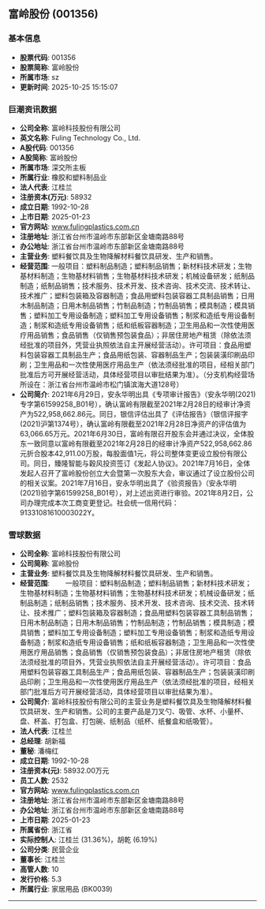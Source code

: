 ## 富岭股份 (001356)

### 基本信息

- **股票代码**: 001356
- **股票简称**: 富岭股份
- **所属市场**: sz
- **更新时间**: 2025-10-25 15:15:07

### 巨潮资讯数据

- **公司全称**: 富岭科技股份有限公司
- **英文名称**: Fuling Technology Co., Ltd.
- **A股代码**: 001356
- **A股简称**: 富岭股份
- **所属市场**: 深交所主板
- **所属行业**: 橡胶和塑料制品业
- **法人代表**: 江桂兰
- **注册资本(万元)**: 58932
- **成立日期**: 1992-10-28
- **上市日期**: 2025-01-23
- **官方网站**: www.fulingplastics.com.cn
- **注册地址**: 浙江省台州市温岭市东部新区金塘南路88号
- **办公地址**: 浙江省台州市温岭市东部新区金塘南路88号
- **主营业务**: 塑料餐饮具及生物降解材料餐饮具研发、生产和销售。
- **经营范围**: 一般项目：塑料制品制造；塑料制品销售；新材料技术研发；生物基材料制造；生物基材料销售；生物基材料技术研发；机械设备研发；纸制品制造；纸制品销售；技术服务、技术开发、技术咨询、技术交流、技术转让、技术推广；塑料包装箱及容器制造；食品用塑料包装容器工具制品销售；日用木制品制造；日用木制品销售；竹制品制造；竹制品销售；模具制造；模具销售；塑料加工专用设备制造；塑料加工专用设备销售；制浆和造纸专用设备制造；制浆和造纸专用设备销售；纸和纸板容器制造；卫生用品和一次性使用医疗用品销售；食品销售（仅销售预包装食品）；非居住房地产租赁（除依法须经批准的项目外，凭营业执照依法自主开展经营活动）。许可项目：食品用塑料包装容器工具制品生产；食品用纸包装、容器制品生产；包装装潢印刷品印刷；卫生用品和一次性使用医疗用品生产（依法须经批准的项目，经相关部门批准后方可开展经营活动，具体经营项目以审批结果为准）。（分支机构经营场所设在：浙江省台州市温岭市松门镇滨海大道128号）
- **公司简介**: 2021年6月29日，安永华明出具《专项审计报告》（安永华明(2021)专字第61599258_B01号），确认富岭有限截至2021年2月28日的经审计净资产为522,958,662.86元。同日，银信评估出具了《评估报告》（银信评报字(2021)沪第1374号），确认富岭有限截至2021年2月28日净资产的评估值为63,066.65万元。2021年6月30日，富岭有限召开股东会并通过决议，全体股东一致同意以富岭有限截至2021年2月28日的经审计净资产522,958,662.86元折合股本42,911.00万股，每股面值1元，将公司整体变更设立股份有限公司。同日，臻隆智能与穀风投资签订《发起人协议》。2021年7月16日，全体发起人召开了富岭股份创立大会暨第一次股东大会，审议通过了设立股份公司的相关议案。2021年7月16日，安永华明出具了《验资报告》（安永华明(2021)验字第61599258_B01号），对上述出资进行审验。2021年8月2日，公司办理完成本次工商变更登记。社会统一信用代码：91331081610003022Y。

### 雪球数据

- **公司全称**: 富岭科技股份有限公司
- **公司简称**: 富岭股份
- **主营业务**: 塑料餐饮具及生物降解材料餐饮具研发、生产和销售。
- **经营范围**: 　　一般项目：塑料制品制造；塑料制品销售；新材料技术研发；生物基材料制造；生物基材料销售；生物基材料技术研发；机械设备研发；纸制品制造；纸制品销售；技术服务、技术开发、技术咨询、技术交流、技术转让、技术推广；塑料包装箱及容器制造；食品用塑料包装容器工具制品销售；日用木制品制造；日用木制品销售；竹制品制造；竹制品销售；模具制造；模具销售；塑料加工专用设备制造；塑料加工专用设备销售；制浆和造纸专用设备制造；制浆和造纸专用设备销售；纸和纸板容器制造；卫生用品和一次性使用医疗用品销售；食品销售（仅销售预包装食品）；非居住房地产租赁（除依法须经批准的项目外，凭营业执照依法自主开展经营活动）。许可项目：食品用塑料包装容器工具制品生产；食品用纸包装、容器制品生产；包装装潢印刷品印刷；卫生用品和一次性使用医疗用品生产（依法须经批准的项目，经相关部门批准后方可开展经营活动，具体经营项目以审批结果为准）。
- **公司简介**: 富岭科技股份有限公司的主营业务是塑料餐饮具及生物降解材料餐饮具研发、生产和销售。公司的主要产品是刀叉勺、吸管、水杯、小量杯、盘、杯盖、打包盒、打包碗、纸制品（纸杯、纸餐盒和纸吸管）。
- **法人代表**: 江桂兰
- **总经理**: 胡新福
- **董秘**: 潘梅红
- **成立日期**: 1992-10-28
- **注册资本(元)**: 58932.00万元
- **员工人数**: 2532
- **官方网站**: www.fulingplastics.com.cn
- **注册地址**: 浙江省台州市温岭市东部新区金塘南路88号
- **办公地址**: 浙江省台州市温岭市东部新区金塘南路88号
- **上市日期**: 2025-01-23
- **所属省份**: 浙江省
- **实际控制人**: 江桂兰 (31.36%)，胡乾 (6.19%)
- **公司分类**: 民营企业
- **董事长**: 江桂兰
- **高管人数**: 10
- **发行价格**: 5.3
- **所属行业**: 家居用品 (BK0039)

---